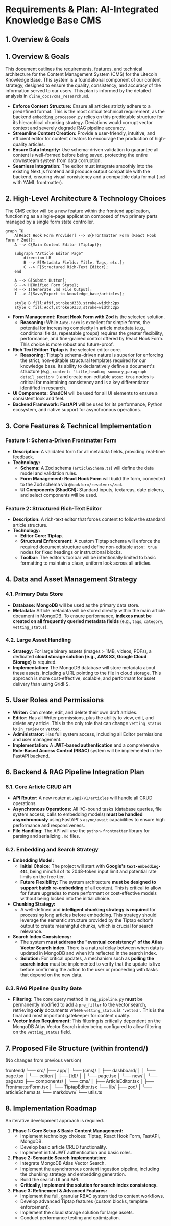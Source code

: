 # **Requirements & Plan: AI-Integrated Knowledge Base CMS**

## 1. Overview & Goals

## **1. Overview & Goals**

This document outlines the requirements, features, and technical architecture for the Content Management System (CMS) for the Litecoin Knowledge Base. This system is a foundational component of our content strategy, designed to ensure the quality, consistency, and accuracy of the information served to our users. This plan is informed by the detailed analysis in `cline_docs/cms_research.md`.

*   **Enforce Content Structure:** Ensure all articles strictly adhere to a predefined format. This is the most critical technical requirement, as the backend `embedding_processor.py` relies on this predictable structure for its hierarchical chunking strategy. Deviations would corrupt vector context and severely degrade RAG pipeline accuracy.
*   **Streamline Content Creation:** Provide a user-friendly, intuitive, and efficient editor for content creators to encourage the production of high-quality articles.
*   **Ensure Data Integrity:** Use schema-driven validation to guarantee all content is well-formed before being saved, protecting the entire downstream system from data corruption.
*   **Seamless Integration:** The editor must integrate smoothly into the existing Next.js frontend and produce output compatible with the backend, ensuring visual consistency and a compatible data format (`.md` with YAML frontmatter).

## **2. High-Level Architecture & Technology Choices**

The CMS editor will be a new feature within the frontend application, functioning as a single-page application composed of two primary parts managed by a single form state controller.

```mermaid
graph TD
    A[React Hook Form Provider] --> B{Frontmatter Form (React Hook Form + Zod)};
    A --> C{Main Content Editor (Tiptap)};

    subgraph "Article Editor Page"
        direction LR
        B --> E[Metadata Fields: Title, Tags, etc.];
        C --> F[Structured Rich-Text Editor];
    end

    A --> G[Submit Button];
    G --> H{Unified Form State};
    H --> I[Generate .md File Output];
    I --> J[Save/Export to knowledge_base/articles];

    style B fill:#f9f,stroke:#333,stroke-width:2px
    style C fill:#ccf,stroke:#333,stroke-width:2px
```

*   **Form Management:** **React Hook Form with Zod** is the selected solution.
    *   **Reasoning:** While `Auto-Form` is excellent for simple forms, the potential for increasing complexity in article metadata (e.g., conditional fields, repeatable groups) requires the greater flexibility, performance, and fine-grained control offered by React Hook Form. This choice is more robust and future-proof.
*   **Rich Text Editor:** **Tiptap** is the selected editor core.
    *   **Reasoning:** Tiptap's schema-driven nature is superior for enforcing the strict, non-editable structural templates required for our knowledge base. Its ability to declaratively define a document's structure (e.g., `content: 'title_heading summary_paragraph detail_section+'`) and create non-editable `atom: true` nodes is critical for maintaining consistency and is a key differentiator identified in research.
*   **UI Components:** **ShadCN** will be used for all UI elements to ensure a consistent look and feel.
*   **Backend Framework:** **FastAPI** will be used for its performance, Python ecosystem, and native support for asynchronous operations.

## **3. Core Features & Technical Implementation**

### **Feature 1: Schema-Driven Frontmatter Form**

*   **Description:** A validated form for all metadata fields, providing real-time feedback.
*   **Technology:**
    *   **Schema:** A Zod schema (`articleSchema.ts`) will define the data model and validation rules.
    *   **Form Management:** **React Hook Form** will build the form, connected to the Zod schema via `@hookform/resolvers/zod`.
    *   **UI Components (ShadCN):** Standard inputs, textareas, date pickers, and select components will be used.

### **Feature 2: Structured Rich-Text Editor**

*   **Description:** A rich-text editor that forces content to follow the standard article structure.
*   **Technology:**
    *   **Editor Core:** **Tiptap**.
    *   **Structural Enforcement:** A custom Tiptap schema will enforce the required document structure and define non-editable `atom: true` nodes for fixed headings or instructional blocks.
    *   **Toolbar:** The editor's toolbar will be intentionally limited to basic formatting to maintain a clean, uniform look across all articles.

## **4. Data and Asset Management Strategy**

### **4.1. Primary Data Store**

*   **Database:** **MongoDB** will be used as the primary data store.
*   **Metadata:** Article metadata will be stored directly within the main article document in MongoDB. To ensure performance, **indexes must be created on all frequently queried metadata fields** (e.g., `tags`, `category`, `vetting_status`).

### **4.2. Large Asset Handling**

*   **Strategy:** For large binary assets (images > 1MB, videos, PDFs), a dedicated **cloud storage solution (e.g., AWS S3, Google Cloud Storage)** is required.
*   **Implementation:** The MongoDB database will store metadata about these assets, including a URL pointing to the file in cloud storage. This approach is more cost-effective, scalable, and performant for asset delivery than using GridFS.

## **5. User Roles and Permissions**

*   **Writer:** Can create, edit, and delete their own draft articles.
*   **Editor:** Has all Writer permissions, plus the ability to view, edit, and delete any article. This is the only role that can change `vetting_status` to `in_review` or `vetted`.
*   **Administrator:** Has full system access, including all Editor permissions and user management.
*   **Implementation:** A **JWT-based authentication** and a comprehensive **Role-Based Access Control (RBAC)** system will be implemented in the FastAPI backend.

## **6. Backend & RAG Pipeline Integration Plan**

### **6.1. Core Article CRUD API**

*   **API Router:** A new router at `/api/v1/articles` will handle all CRUD operations.
*   **Asynchronous Operations:** All I/O-bound tasks (database queries, file system access, calls to embedding models) **must be handled asynchronously** using FastAPI's `async/await` capabilities to ensure high performance and responsiveness.
*   **File Handling:** The API will use the `python-frontmatter` library for parsing and serializing `.md` files.

### **6.2. Embedding and Search Strategy**

*   **Embedding Model:**
    *   **Initial Choice:** The project will start with **Google's `text-embedding-004`**, being mindful of its 2048-token input limit and potential rate limits on the free tier.
    *   **Future Flexibility:** The system architecture **must be designed to support batch re-embedding** of all content. This is critical to allow for future upgrades to more performant or cost-effective models without being locked into the initial choice.
*   **Chunking Strategy:**
    *   A well-defined and **intelligent chunking strategy is required** for processing long articles before embedding. This strategy should leverage the semantic structure provided by the Tiptap editor's output to create meaningful chunks, which is crucial for search relevance.
*   **Search Index Consistency:**
    *   The system **must address the "eventual consistency" of the Atlas Vector Search index**. There is a natural delay between when data is updated in MongoDB and when it's reflected in the search index.
    *   **Solution:** For critical updates, a mechanism such as **polling the search index** must be implemented to verify that the update is live before confirming the action to the user or proceeding with tasks that depend on the new data.

### **6.3. RAG Pipeline Quality Gate**

*   **Filtering:** The core query method in `rag_pipeline.py` **must** be permanently modified to add a `pre_filter` to the vector search, retrieving **only** documents where `vetting_status` is `'vetted'`. This is the final and most important gatekeeper for content quality.
*   **Vector Index Requirement:** This filtering is critically dependent on the MongoDB Atlas Vector Search index being configured to allow filtering on the `vetting_status` field.

## **7. Proposed File Structure (within frontend/)**

(No changes from previous version)

frontend/
└── src/
    ├── app/
    │   └── (cms)/
    │       ├── dashboard/
    │       │   └── page.tsx
    │       └── editor/
    │           ├── [id]/
    │           │   └── page.tsx
    │           └── new/
    │               └── page.tsx
    ├── components/
    │   └── cms/
    │       ├── ArticleEditor.tsx
    │       ├── FrontmatterForm.tsx
    │       └── TiptapEditor.tsx
    └── lib/
        ├── zod/
        │   └── articleSchema.ts
        └── markdown/
            └── utils.ts

## **8. Implementation Roadmap**

An iterative development approach is required.

1.  **Phase 1: Core Setup & Basic Content Management:**
    *   Implement technology choices: Tiptap, React Hook Form, FastAPI, MongoDB.
    *   Develop basic article CRUD functionality.
    *   Implement initial JWT authentication and basic roles.
2.  **Phase 2: Semantic Search Implementation:**
    *   Integrate MongoDB Atlas Vector Search.
    *   Implement the asynchronous content ingestion pipeline, including the chunking strategy and embedding generation.
    *   Build the search UI and API.
    *   **Critically, implement the solution for search index consistency.**
3.  **Phase 3: Refinement & Advanced Features:**
    *   Implement the full, granular RBAC system tied to content workflows.
    *   Develop advanced Tiptap features (custom blocks, template enforcement).
    *   Implement the cloud storage solution for large assets.
    *   Conduct performance testing and optimization.
